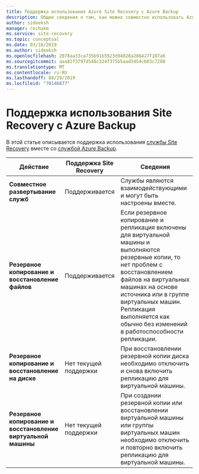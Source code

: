 ```yaml
---
title: Поддержка использования Azure Site Recovery с Azure Backup
description: Общие сведения о том, как можно совместно использовать Azure Site Recovery и Azure Backup.
author: sideeksh
manager: rochakm
ms.service: site-recovery
ms.topic: conceptual
ms.date: 03/18/2019
ms.author: sideeksh
ms.openlocfilehash: 2078aa33ca735b91b5923d94028a286427f107a6
ms.sourcegitcommit: aaa82f3797d548c324f375b5aad5d54cb03c7288
ms.translationtype: MT
ms.contentlocale: ru-RU
ms.lasthandoff: 08/29/2019
ms.locfileid: "70146877"
---
```

# <a name="support-for-using-site-recovery-with-azure-backup"></a>Поддержка использования Site Recovery с Azure Backup

В этой статье описывается поддержка использования [службы Site Recovery](site-recovery-overview.md) вместе со [службой Azure Backup](https://docs.microsoft.com/azure/backup/backup-overview).

**Действие** | **Поддержка Site Recovery** | **Сведения**
--- | --- | ---
**Совместное развертывание служб** | Поддерживается | Службы являются взаимодействующими и могут быть настроены вместе.
**Резервное копирование и восстановление файлов** | Поддерживается | Если резервное копирование и репликация включены для виртуальной машины и выполняются резервные копии, то нет проблем с восстановлением файлов на виртуальных машинах на основе источника или в группе виртуальных машин. Репликация выполняется как обычно без изменений в работоспособности репликации.
**Резервное копирование и восстановление на диске** | Нет текущей поддержки | При восстановлении резервной копии диска необходимо отключить и снова включить репликацию для виртуальной машины.
**Резервное копирование и восстановление виртуальной машины** | Нет текущей поддержки | При создании резервной копии или восстановлении виртуальной машины или группы виртуальных машин необходимо отключить и повторно включить репликацию для виртуальной машины.  


